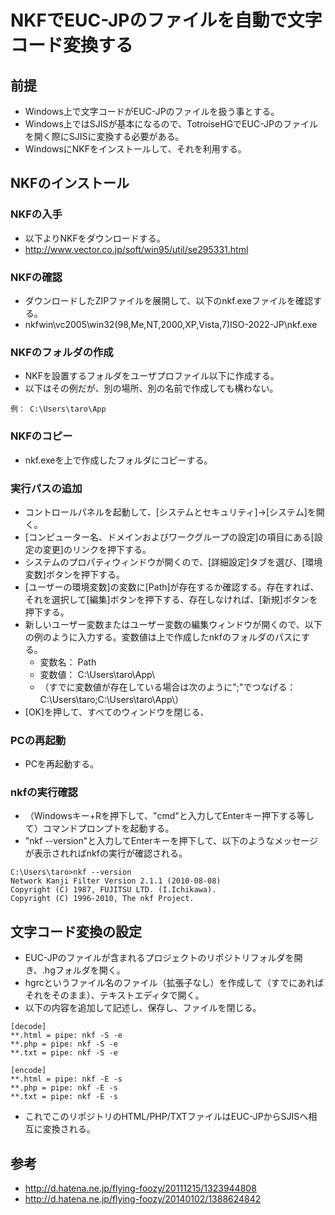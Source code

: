 ﻿# NKFでEUC-JPのファイルを自動で文字コード変換する

## 前提

- Windows上で文字コードがEUC-JPのファイルを扱う事とする。
- Windows上ではSJISが基本になるので、TotroiseHGでEUC-JPのファイルを開く際にSJISに変換する必要がある。
- WindowsにNKFをインストールして、それを利用する。

## NKFのインストール
### NKFの入手

- 以下よりNKFをダウンロードする。
- http://www.vector.co.jp/soft/win95/util/se295331.html

### NKFの確認

- ダウンロードしたZIPファイルを展開して、以下のnkf.exeファイルを確認する。
- nkfwin\vc2005\win32(98,Me,NT,2000,XP,Vista,7)ISO-2022-JP\nkf.exe

### NKFのフォルダの作成

- NKFを設置するフォルダをユーザプロファイル以下に作成する。
- 以下はその例だが、別の場所、別の名前で作成しても構わない。

```clike
例： C:\Users\taro\App
```

### NKFのコピー

- nkf.exeを上で作成したフォルダにコピーする。

### 実行パスの追加

- コントロールパネルを起動して、[システムとセキュリティ]→[システム]を開く。
- [コンピューター名、ドメインおよびワークグループの設定]の項目にある[設定の変更]のリンクを押下する。
- システムのプロパティウィンドウが開くので、[詳細設定]タブを選び、[環境変数]ボタンを押下する。
- [ユーザーの環境変数]の変数に[Path]が存在するか確認する。存在すれば、それを選択して[編集]ボタンを押下する、存在しなければ、[新規]ボタンを押下する。
- 新しいユーザー変数またはユーザー変数の編集ウィンドウが開くので、以下の例のように入力する。変数値は上で作成したnkfのフォルダのパスにする。
  - 変数名： Path
  - 変数値： C:\Users\taro\App\
  - （すでに変数値が存在している場合は次のように";"でつなげる： C:\Users\taro\;C:\Users\taro\App\）
- [OK]を押して、すべてのウィンドウを閉じる、

### PCの再起動

- PCを再起動する。

### nkfの実行確認

- （Windowsキー+Rを押下して、"cmd"と入力してEnterキー押下する等して）コマンドプロンプトを起動する。
- "nkf --version"と入力してEnterキーを押下して、以下のようなメッセージが表示されればnkfの実行が確認される。

```clike
C:\Users\taro>nkf --version
Network Kanji Filter Version 2.1.1 (2010-08-08)
Copyright (C) 1987, FUJITSU LTD. (I.Ichikawa).
Copyright (C) 1996-2010, The nkf Project.
```

## 文字コード変換の設定

- EUC-JPのファイルが含まれるプロジェクトのリポジトリフォルダを開き、.hgフォルダを開く。
- hgrcというファイル名のファイル（拡張子なし）を作成して（すでにあればそれをそのまま）、テキストエディタで開く。
- 以下の内容を追加して記述し、保存し、ファイルを閉じる。

```clike
[decode]
**.html = pipe: nkf -S -e
**.php = pipe: nkf -S -e
**.txt = pipe: nkf -S -e

[encode]
**.html = pipe: nkf -E -s
**.php = pipe: nkf -E -s
**.txt = pipe: nkf -E -s
```

- これでこのリポジトリのHTML/PHP/TXTファイルはEUC-JPからSJISへ相互に変換される。

## 参考

- http://d.hatena.ne.jp/flying-foozy/20111215/1323944808
- http://d.hatena.ne.jp/flying-foozy/20140102/1388624842
